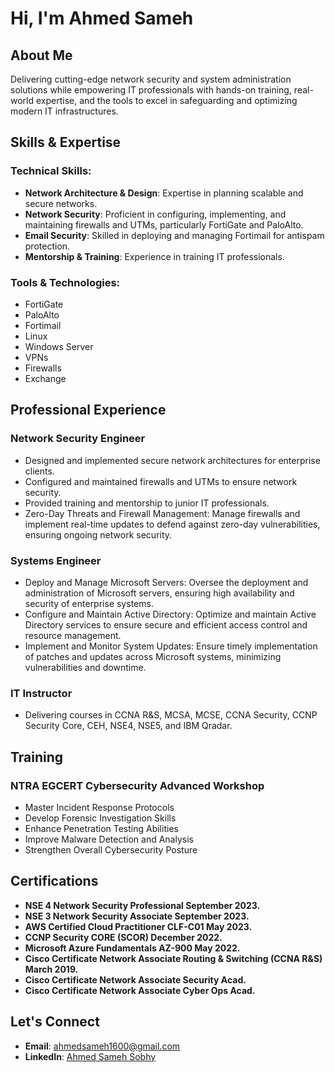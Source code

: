 # Hi, I'm Ahmed Sameh

## About Me

Delivering cutting-edge network security and system administration solutions while empowering IT professionals with hands-on training, real-world expertise, and the tools to excel in safeguarding and optimizing modern IT infrastructures.

## Skills & Expertise

### Technical Skills:
- **Network Architecture & Design**: Expertise in planning scalable and secure networks.
- **Network Security**: Proficient in configuring, implementing, and maintaining firewalls and UTMs, particularly FortiGate and PaloAlto.
- **Email Security**: Skilled in deploying and managing Fortimail for antispam protection.
- **Mentorship & Training**: Experience in training IT professionals.

### Tools & Technologies:
- FortiGate
- PaloAlto
- Fortimail
- Linux
- Windows Server
- VPNs
- Firewalls
- Exchange

## Professional Experience

### Network Security Engineer
- Designed and implemented secure network architectures for enterprise clients.
- Configured and maintained firewalls and UTMs to ensure network security.
- Provided training and mentorship to junior IT professionals.
- Zero-Day Threats and Firewall Management: Manage firewalls and implement real-time updates to defend against zero-day vulnerabilities, ensuring ongoing network security.

### Systems Engineer
- Deploy and Manage Microsoft Servers: Oversee the deployment and administration of Microsoft servers, ensuring high availability and security of enterprise systems.
- Configure and Maintain Active Directory: Optimize and maintain Active Directory services to ensure secure and efficient access control and resource management.
- Implement and Monitor System Updates: Ensure timely implementation of patches and updates across Microsoft systems, minimizing vulnerabilities and downtime.
  
### IT Instructor
-  Delivering courses in CCNA R&S, MCSA, MCSE, CCNA Security, CCNP Security Core, CEH, NSE4, NSE5, and  IBM Qradar.
  
## Training
### NTRA EGCERT Cybersecurity Advanced Workshop
- Master Incident Response Protocols
- Develop Forensic Investigation Skills
- Enhance Penetration Testing Abilities
- Improve Malware Detection and Analysis
- Strengthen Overall Cybersecurity Posture
  
## Certifications
- **NSE 4 Network Security Professional September 2023.** 
- **NSE 3 Network Security Associate September 2023.** 
- **AWS Certified Cloud Practitioner CLF-C01 May 2023.** 
- **CCNP Security CORE (SCOR) December 2022.** 
- **Microsoft Azure Fundamentals AZ-900 May 2022.** 
- **Cisco Certificate Network Associate Routing & Switching (CCNA R&S) March 2019.** 
- **Cisco Certificate Network Associate Security Acad.** 
-  **Cisco Certificate Network Associate Cyber Ops Acad.**


## Let's Connect
- **Email**: [ahmedsameh1600@gmail.com](mailto:ahmedsameh1600@gmail.com)
- **LinkedIn**: [Ahmed Sameh Sobhy](https://www.linkedin.com/in/ahmed-sameh-sobhy/)
